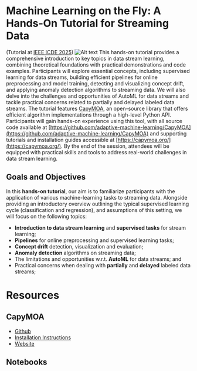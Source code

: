 # Machine Learning on the Fly: A Hands-On Tutorial for Streaming Data

(Tutorial at [IEEE ICDE 2025](https://ieee-icde.org/2025/))
![Alt text](../ICDE2025/Stream.png)
This hands-on tutorial provides a comprehensive introduction to key topics in data stream learning, combining theoretical foundations with practical demonstrations and code examples. 
Participants will explore essential concepts, including supervised learning for data streams, building efficient pipelines for online preprocessing and model training, detecting and visualizing concept drift, and applying anomaly detection algorithms to streaming data. 
We will also delve into the challenges and opportunities of AutoML for data streams and tackle practical concerns related to partially and delayed labeled data streams.
The tutorial features [CapyMOA](https://capymoa.org/), an open-source library that offers efficient algorithm implementations through a high-level Python API.
Participants will gain hands-on experience using this tool, with all source code available at [https://github.com/adaptive-machine-learning/CapyMOA](https://github.com/adaptive-machine-learning/CapyMOA) and supporting tutorials and installation guides accessible at [https://capymoa.org/](https://capymoa.org/). 
By the end of the session, attendees will be equipped with practical skills and tools to address real-world challenges in data stream learning.
## Goals and Objectives
In this **hands-on tutorial**, our aim is to familiarize participants with the application of various machine-learning tasks to streaming data. 
Alongside providing an introductory overview outlining the typical supervised learning cycle (classification and regression), and assumptions of this setting, we will focus on the following topics: 

- **Introduction to data stream learning** and **supervised tasks** for stream learning;
- **Pipelines** for online preprocessing and supervised learning tasks;
- **Concept drift** detection, visualization and evaluation;
- **Anomaly detection** algorithms on streaming data; 
- The limitations and opportunities w.r.t. **AutoML** for data streams; and
- Practical concerns when dealing with **partially** and **delayed** labeled data streams;


# Resources
## CapyMOA
- [Github](https://github.com/adaptive-machine-learning/CapyMOA)
- [Installation Instructions](https://capymoa.org/installation)
- [Website](https://capymoa.org/)

## Notebooks
